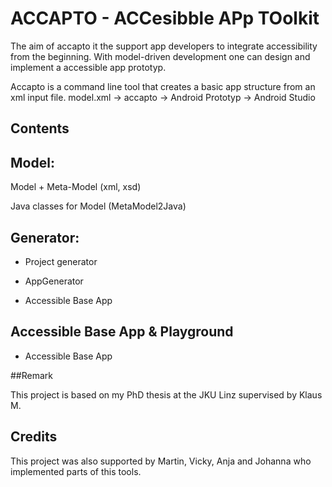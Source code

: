 ACCAPTO - ACCesibble APp TOolkit
================================

The aim of accapto it the support app developers to integrate accessibility from the beginning. With model-driven development one can design and implement a accessible app prototyp.


Accapto is a command line tool that creates a basic app structure from an xml input file. 
model.xml -> accapto -> Android Prototyp -> Android Studio


## Contents

Model:
----
Model + Meta-Model (xml, xsd) 

Java classes for Model (MetaModel2Java)


Generator:
----------

- Project generator  

- AppGenerator

- Accessible Base App


Accessible Base App & Playground
------------------




- Accessible Base App


##Remark

This project is based on my PhD thesis at the JKU Linz supervised by Klaus M.




Credits
------

This project was also supported by Martin, Vicky, Anja and Johanna who implemented parts of this tools.


